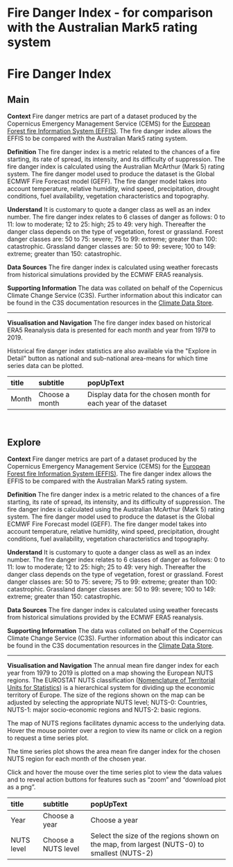 
Fire Danger Index - for comparison with the Australian Mark5 rating system
==========================================================================

# Fire Danger Index

## Main


**Context**
Fire danger metrics are part of a dataset produced by the Copernicus Emergency Management Service (CEMS) for the [European Forest fire Information System (EFFIS)](https://effis.jrc.ec.europa.eu/about-effis/technical-background/fire-danger-forecast/). The fire danger index allows the EFFIS to be compared with the Australian Mark5 rating system.

**Definition**
The fire danger index is a metric related to the chances of a fire starting, its rate of spread, its intensity, and its difficulty of suppression.  The fire danger index is calculated using the Australian McArthur (Mark 5) rating system. The fire danger model used to produce the dataset is the Global ECMWF Fire Forecast model (GEFF).  The fire danger model takes into account temperature, relative humidity, wind speed, precipitation, drought conditions, fuel availability, vegetation characteristics and topography.

**Understand**
It is customary to quote a danger class as well as an index number. The fire danger index relates to 6 classes of danger as follows:
0 to 11: low to moderate; 12 to 25: high; 25 to 49: very high.
Thereafter the danger class depends on the type of vegetation, forest or grassland. 
Forest danger classes are: 50 to 75: severe; 75 to 99: extreme; greater than 100: catastrophic.
Grassland danger classes are: 50 to 99: severe; 100 to 149: extreme; greater than 150: catastrophic.

**Data Sources**
The fire danger index is calculated using weather forecasts from historical simulations provided by the ECMWF ERA5 reanalysis. 

**Supporting Information**
The data was collated on behalf of the Copernicus Climate Change Service (C3S).  Further information about this indicator can be found in the C3S documentation resources in the [Climate Data Store](https://cds.climate.copernicus.eu/cdsapp#!/dataset/cems-fire-historical?tab=overview).

***

**Visualisation and Navigation**
The fire danger index based on historical ERA5 Reanalysis data is presented for each month and year from 1979 to 2019.

Historical fire danger index statistics are also available via the "Explore in Detail" button as national and sub-national area-means for which time series data can be plotted.  

|title|subtitle|popUpText|
| :--- | :--- | :--- |
|Month|Choose a month|Display data for the chosen month for each year of the dataset|


<br />  

## Explore


**Context**
Fire danger metrics are part of a dataset produced by the Copernicus Emergency Management Service (CEMS) for the [European Forest fire Information System (EFFIS)](https://effis.jrc.ec.europa.eu/about-effis/technical-background/fire-danger-forecast/). The fire danger index allows the EFFIS to be compared with the Australian Mark5 rating system.

**Definition**
The fire danger index is a metric related to the chances of a fire starting, its rate of spread, its intensity, and its difficulty of suppression.   The fire danger index is calculated using the Australian McArthur (Mark 5) rating system. The fire danger model used to produce the dataset is the Global ECMWF Fire Forecast model (GEFF).  The fire danger model takes into account temperature, relative humidity, wind speed, precipitation, drought conditions, fuel availability, vegetation characteristics and topography.

**Understand**
It is customary to quote a danger class as well as an index number. The fire danger index relates to 6 classes of danger as follows:
0 to 11: low to moderate; 12 to 25: high; 25 to 49: very high.
Thereafter the danger class depends on the type of vegetation, forest or grassland. 
Forest danger classes are: 50 to 75: severe; 75 to 99: extreme; greater than 100: catastrophic.
Grassland danger classes are: 50 to 99: severe; 100 to 149: extreme; greater than 150: catastrophic.

**Data Sources**
The fire danger index is calculated using weather forecasts from historical simulations provided by the ECMWF ERA5 reanalysis. 

**Supporting Information**
The data was collated on behalf of the Copernicus Climate Change Service (C3S).  Further information about this indicator can be found in the C3S documentation resources in the [Climate Data Store](https://cds.climate.copernicus.eu/cdsapp#!/dataset/cems-fire-historical?tab=overview).

***

**Visualisation and Navigation**
The annual mean fire danger index for each year from 1979 to 2019 is plotted on a map showing the European NUTS regions.  The EUROSTAT NUTS classification ([Nomenclature of Territorial Units for Statistics](https://ec.europa.eu/eurostat/web/nuts/background)) is a hierarchical system for dividing up the economic territory of Europe. The size of the regions shown on the map can be adjusted by selecting the appropriate NUTS level; NUTS-0: Countries, NUTS-1: major socio-economic regions and NUTS-2: basic regions.

The map of NUTS regions facilitates dynamic access to the underlying data. Hover the mouse pointer over a region to view its name or click on a region to request a time series plot.

The time series plot shows the area mean fire danger index for the chosen NUTS region for each month of the chosen year. 

Click and hover the mouse over the time series plot to view the data values and to reveal action buttons for features such as “zoom” and “download plot as a png”.  

|title|subtitle |popUpText|
| :--- | :--- | :--- |
|Year|Choose a year|Choose a year|
|NUTS level|Choose a NUTS level|Select the size of the regions shown on the map, from largest (NUTS-0) to smallest (NUTS-2)|

